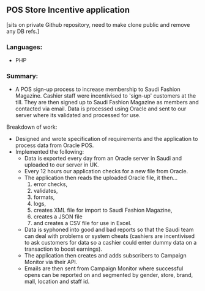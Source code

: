 ## POS Store Incentive application

[sits on private Github repository, need to make clone public and remove any DB refs.]

### Languages:
- PHP

### Summary:
- A POS sign-up process to increase membership to Saudi Fashion Magazine. Cashier staff were incentivised to 'sign-up' customers at the till. They are then signed up to Saudi Fashion Magazine as members and contacted via email.  Data is processed using Oracle and sent to our server where its validated and processed for use.

Breakdown of work:
- Designed and wrote specification of requirements and the application to process data from Oracle POS.
- Implemented the following:
	- Data is exported every day from an Oracle server in Saudi and uploaded to our server in UK.
	- Every 12 hours our application checks for a new file from Oracle.
	- The application then reads the uploaded Oracle file, it then... 
		1. error checks,
		2. validates,
		3. formats,
		4. logs, 
		5. creates XML file for import to Saudi Fashion Magazine, 
		6. creates a JSON file
		7. and creates a CSV file for use in Excel.
	- Data is syphoned into good and bad reports so that the Saudi team can deal with problems or system cheats (cashiers are incentivised to ask customers for data so a cashier could enter dummy data on a transaction to boost earnings).
	- The application then creates and adds subscribers to Campaign Monitor via their API. 
	- Emails are then sent from Campaign Monitor where successful opens can be reported on and segmented by gender, store, brand, mall, location and staff id.
